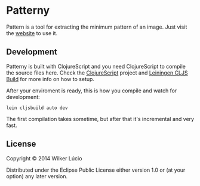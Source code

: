 # Patterny

Pattern is a tool for extracting the minimum pattern of an image. Just visit the
[website](http://wilker-dev.com/patterny/) to use it.

## Development

Patterny is built with ClojureScript and you need ClojureScript to compile the source files
here. Check the [ClojureScript](https://github.com/clojure/clojurescript) project and
[Leiningen CLJS Build](https://github.com/emezeske/lein-cljsbuild) for more info on how to
setup.

After your enviroment is ready, this is how you compile and watch for development:

```
lein cljsbuild auto dev
```

The first compilation takes sometime, but after that it's incremental and very fast.

## License

Copyright © 2014 Wilker Lúcio

Distributed under the Eclipse Public License either version 1.0 or (at
your option) any later version.
